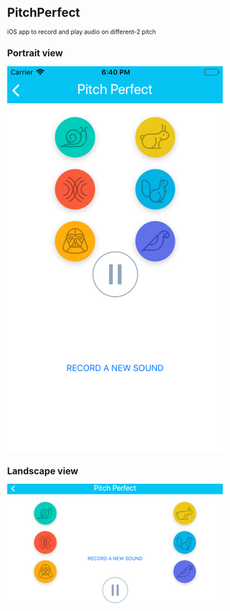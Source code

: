 # PitchPerfect
iOS app to record and play audio on different-2 pitch

## Portrait view

![Landscape view](https://github.com/amitr1983/PitchPerfect/blob/master/Screenshots/portrait.png)

## Landscape view

![Portrait view](https://github.com/amitr1983/PitchPerfect/blob/master/Screenshots/landscape.png)
